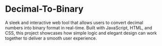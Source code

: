 # Decimal-To-Binary
A sleek and interactive web tool that allows users to convert decimal numbers into binary format in real-time. Built with JavaScript, HTML, and CSS, this project showcases how simple logic and elegant design can work together to deliver a smooth user experience.
